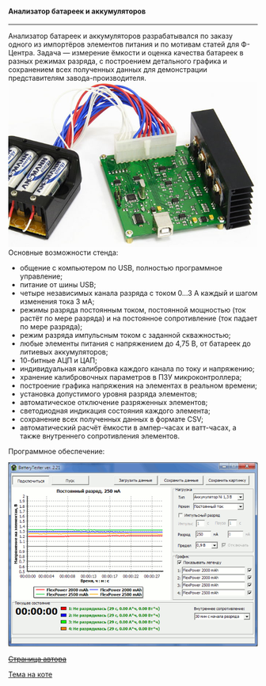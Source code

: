 #### Анализатор батареек и аккумуляторов
----
Анализатор батареек и аккумуляторов разрабатывался по заказу одного из импортёров элементов питания и по мотивам статей для Ф-Центра. Задача — измерение ёмкости и оценка качества батареек в разных режимах разряда, с построением детального графика и сохранением всех полученных данных для демонстрации представителям завода-производителя.
![](https://raw.githubusercontent.com/74ls00/Battery-Tester-1.1/master/pic/batterytester-2.jpg)
Основные возможности стенда:

- общение с компьютером по USB, полностью программное управление;
- питание от шины USB;
- четыре независимых канала разряда с током 0…3 А каждый и шагом изменения тока 3 мА;
- режимы разряда постоянным током, постоянной мощностью (ток растёт по мере разряда) и на постоянное сопротивление (ток падает по мере разряда);
- режим разряда импульсным током с заданной скважностью;
- любые элементы питания с напряжением до 4,75 В, от батареек до литиевых аккумуляторов;
- 10-битные АЦП и ЦАП;
- индивидуальная калибровка каждого канала по току и напряжению;
- хранение калибровочных параметров в ПЗУ микроконтроллера;
- построение графика напряжения на элементах в реальном времени;
- установка допустимого уровня разряда элементов;
- автоматическое отключение разряженных элементов;
- светодиодная индикация состояния каждого элемента;
- сохранение всех полученных данных в формате CSV;
- автоматический расчёт ёмкости в ампер-часах и ватт-часах, а также внутреннего сопротивления элементов.

Программное обеспечение:

![](https://raw.githubusercontent.com/74ls00/Battery-Tester-1.1/master/pic/btester2.png)

~~[Страница автора](http://olegart.ru/wordpress/batterytester/)~~

[Тема на коте](http://radiokot.ru/forum/viewtopic.php?f=11&t=135313)

